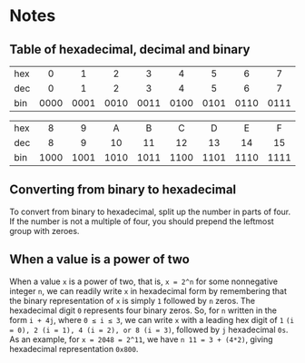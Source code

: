 Notes
=====

Table of hexadecimal, decimal and binary
----------------------------------------

|      |      |      |      |      |      |      |      |      |
| ---- |:----:|:----:|:----:|:----:|:----:|:----:|:----:|:----:|
| hex  | 0    | 1    | 2    | 3    | 4    | 5    | 6    | 7    |
| dec  | 0    | 1    | 2    | 3    | 4    | 5    | 6    | 7    |
| bin  | 0000 | 0001 | 0010 | 0011 | 0100 | 0101 | 0110 | 0111 |

|      |      |      |      |      |      |      |      |      |
| ---- |:----:|:----:|:----:|:----:|:----:|:----:|:----:|:----:|
| hex  | 8    | 9    | A    | B    | C    | D    | E    | F    |
| dec  | 8    | 9    | 10   | 11   | 12   | 13   | 14   | 15   |
| bin  | 1000 | 1001 | 1010 | 1011 | 1100 | 1101 | 1110 | 1111 |


Converting from binary to hexadecimal
-------------------------------------

To convert from binary to hexadecimal, split up the number in parts of four. If the number is not a multiple of four, you should prepend the leftmost group with zeroes.


When a value is a power of two
------------------------------

When a value `x` is a power of two, that is, `x = 2^n` for some nonnegative integer `n`, we can readily write `x` in hexadecimal form by remembering that the binary representation of `x` is simply `1` followed by `n` zeros. The hexadecimal digit `0` represents four binary zeros. So, for `n` written in the form `i + 4j`, where `0 ≤ i ≤ 3`, we can write `x` with a leading hex digit of `1` `(i = 0), 2 (i = 1), 4 (i = 2), or 8 (i = 3)`, followed by `j` hexadecimal `0s`. As an example, for `x = 2048 = 2^11`, we have `n 11 = 3 + (4*2)`, giving hexadecimal representation `0x800`.
